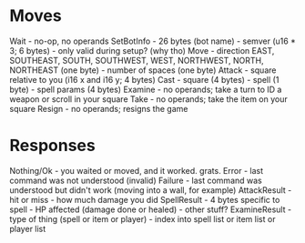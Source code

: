 Moves
=====

Wait
    - no-op, no operands
SetBotInfo
    - 26 bytes (bot name)
    - semver (u16 * 3; 6 bytes)
    - only valid during setup? (why tho)
Move
    - direction EAST, SOUTHEAST, SOUTH, SOUTHWEST, WEST, NORTHWEST, NORTH, NORTHEAST (one byte)
    - number of spaces (one byte)
Attack
    - square relative to you (i16 x and i16 y; 4 bytes)
Cast
    - square (4 bytes)
    - spell (1 byte)
    - spell params (4 bytes)
Examine
    - no operands; take a turn to ID a weapon or scroll in your square
Take
    - no operands; take the item on your square
Resign
    - no operands; resigns the game


Responses
=========

Nothing/Ok
    - you waited or moved, and it worked. grats. 
Error
    - last command was not understood (invalid)
Failure
    - last command was understood but didn't work (moving into a wall, for example)
AttackResult
    - hit or miss
    - how much damage you did
SpellResult
    - 4 bytes specific to spell
      - HP affected (damage done or healed)
      - other stuff?
ExamineResult
    - type of thing (spell or item or player)
    - index into spell list or item list or player list
